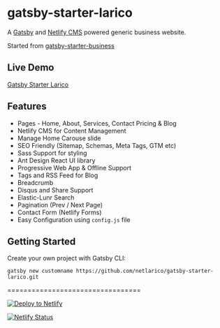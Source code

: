 # gatsby-starter-larico

A [Gatsby](https://www.gatsbyjs.org/) and [Netlify CMS](https://www.netlifycms.org) powered generic business website.

Started from [gatsby-starter-business](https://github.com/v4iv/gatsby-starter-business)

## Live Demo

[Gatsby Starter Larico](https://gatsby-starter.larico.net/)

## Features

- Pages - Home, About, Services, Contact Pricing & Blog
- Netlify CMS for Content Management
- Manage Home Carouse slide
- SEO Friendly (Sitemap, Schemas, Meta Tags, GTM etc)
- Sass Support for styling
- Ant Design React UI library
- Progressive Web App & Offline Support
- Tags and RSS Feed for Blog
- Breadcrumb
- Disqus and Share Support
- Elastic-Lunr Search
- Pagination (Prev / Next Page)
- Contact Form (Netlify Forms)
- Easy Configuration using `config.js` file


## Getting Started
Create your own project with Gatsby CLI:
```shell
gatsby new customname https://github.com/netlarico/gatsby-starter-larico.git
```

=================================

<a href="https://app.netlify.com/start/deploy?repository=https://github.com/netlarico/gatsby-starter-larico&amp;stack=cms"><img src="https://www.netlify.com/img/deploy/button.svg" alt="Deploy to Netlify"></a>

[![Netlify Status](https://api.netlify.com/api/v1/badges/3e496c16-353f-4f0b-97fc-e5b413f4a713/deploy-status)](https://gatsby-starter.larico.net/)
